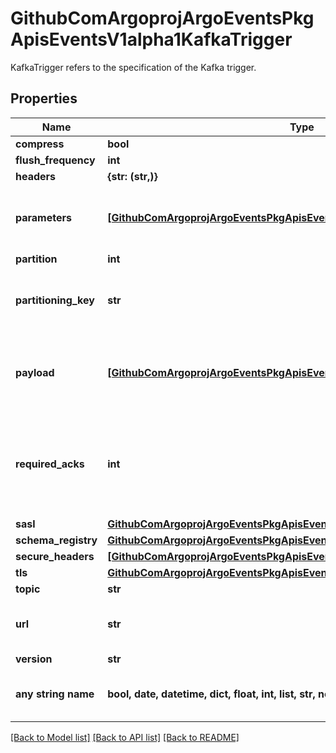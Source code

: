 # GithubComArgoprojArgoEventsPkgApisEventsV1alpha1KafkaTrigger

KafkaTrigger refers to the specification of the Kafka trigger.

## Properties
Name | Type | Description | Notes
------------ | ------------- | ------------- | -------------
**compress** | **bool** |  | [optional] 
**flush_frequency** | **int** |  | [optional] 
**headers** | **{str: (str,)}** |  | [optional] 
**parameters** | [**[GithubComArgoprojArgoEventsPkgApisEventsV1alpha1TriggerParameter]**](GithubComArgoprojArgoEventsPkgApisEventsV1alpha1TriggerParameter.md) | Parameters is the list of parameters that is applied to resolved Kafka trigger object. | [optional] 
**partition** | **int** |  | [optional] 
**partitioning_key** | **str** | The partitioning key for the messages put on the Kafka topic. +optional. | [optional] 
**payload** | [**[GithubComArgoprojArgoEventsPkgApisEventsV1alpha1TriggerParameter]**](GithubComArgoprojArgoEventsPkgApisEventsV1alpha1TriggerParameter.md) | Payload is the list of key-value extracted from an event payload to construct the request payload. | [optional] 
**required_acks** | **int** | RequiredAcks used in producer to tell the broker how many replica acknowledgements Defaults to 1 (Only wait for the leader to ack). +optional. | [optional] 
**sasl** | [**GithubComArgoprojArgoEventsPkgApisEventsV1alpha1SASLConfig**](GithubComArgoprojArgoEventsPkgApisEventsV1alpha1SASLConfig.md) |  | [optional] 
**schema_registry** | [**GithubComArgoprojArgoEventsPkgApisEventsV1alpha1SchemaRegistryConfig**](GithubComArgoprojArgoEventsPkgApisEventsV1alpha1SchemaRegistryConfig.md) |  | [optional] 
**secure_headers** | [**[GithubComArgoprojArgoEventsPkgApisEventsV1alpha1SecureHeader]**](GithubComArgoprojArgoEventsPkgApisEventsV1alpha1SecureHeader.md) |  | [optional] 
**tls** | [**GithubComArgoprojArgoEventsPkgApisEventsV1alpha1TLSConfig**](GithubComArgoprojArgoEventsPkgApisEventsV1alpha1TLSConfig.md) |  | [optional] 
**topic** | **str** |  | [optional] 
**url** | **str** | URL of the Kafka broker, multiple URLs separated by comma. | [optional] 
**version** | **str** |  | [optional] 
**any string name** | **bool, date, datetime, dict, float, int, list, str, none_type** | any string name can be used but the value must be the correct type | [optional]

[[Back to Model list]](../README.md#documentation-for-models) [[Back to API list]](../README.md#documentation-for-api-endpoints) [[Back to README]](../README.md)


